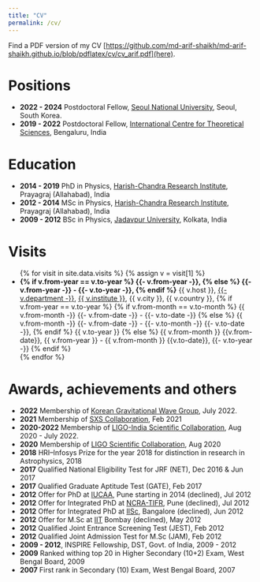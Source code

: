 ```yaml
---
title: "CV"
permalink: /cv/
---
```

Find a PDF version of my CV [https://github.com/md-arif-shaikh/md-arif-shaikh.github.io/blob/pdflatex/cv/cv_arif.pdf](here).

# Positions
- **2022 - 2024** Postdoctoral Fellow, [Seoul National University](https://en.snu.ac.kr/), Seoul, South Korea.
- **2019 - 2022** Postdoctoral Fellow, [International Centre for Theoretical Sciences](https://www.icts.res.in/), Bengaluru, India
  
# Education

- **2014 - 2019** PhD in Physics, [Harish-Chandra Research Institute](http://www.hri.res.in/), Prayagraj (Allahabad), India
- **2012 - 2014** MSc in Physics, [Harish-Chandra Research Institute](http://www.hri.res.in/), Prayagraj (Allahabad), India
- **2009 - 2012** BSc in Physics, [Jadavpur University](http://www.jaduniv.edu.in/), Kolkata, India

# Visits
<ul>
{% for visit in site.data.visits %}
{% assign v = visit[1] %}
<li> <b> {% if v.from-year == v.to-year %}
{{- v.from-year -}},
{% else %}
{{- v.from-year -}} - {{- v.to-year -}},
{% endif %}</b> {{ v.host }}, <a href="{{- v.department-url -}}">{{- v.department -}}</a>, <a href="{{- v.institute-url -}}">{{ v.institute }}</a>, {{ v.city }}, {{ v.country }}, {% if v.from-year == v.to-year %}
{% if v.from-month == v.to-month %} {{ v.from-month -}} {{- v.from-date -}} - {{- v.to-date -}}
{% else %}
{{ v.from-month -}} {{- v.from-date -}} - {{- v.to-month -}} {{- v.to-date -}},
{% endif %} {{ v.to-year }} {% else %} 
{{ v.from-month }} {{v.from-date}}, {{ v.from-year }} - {{ v.from-month }} {{v.to-date}}, {{- v.to-year -}}
{% endif %} </li>
{% endfor %}
</ul>

# Awards, achievements and others

- **2022** Membership of [Korean Gravitational Wave Group](https://kgwg.nims.re.kr/home/index.html), July 2022.
- **2021** Membership of [SXS Collaboration](https://www.black-holes.org/), Feb 2021
- **2020-2022** Membership of [LIGO-India Scientific Collaboration](https://www.ligo-india.in/lisc/), Aug 2020 - July 2022.
- **2020** Membership of [LIGO Scientific Collaboration](https://www.ligo.org/), Aug 2020
- **2018** HRI–Infosys Prize for the year 2018 for distinction in research in Astrophysics, 2018
- **2017** Qualified National Eligibility Test for JRF (NET), Dec 2016 & Jun 2017
- **2017** Qualified Graduate Aptitude Test (GATE), Feb 2017
- **2012** Offer for PhD at [IUCAA](https://www.iucaa.in/), Pune starting in 2014 (declined), Jul 2012
- **2012** Offer for Integrated PhD at [NCRA-TIFR](http://www.ncra.tifr.res.in/ncra/main), Pune (declined), Jul 2012
- **2012** Offer for Integrated PhD at [IISc](https://www.iisc.ac.in/), Bangalore (declined), Jun 2012
- **2012** Offer for M.Sc at [IIT](http://www.iitb.ac.in/) Bombay (declined), May 2012
- **2012** Qualified Joint Entrance Screening Test (JEST), Feb 2012
- **2012** Qualified Joint Admission Test for M.Sc (JAM), Feb 2012
- **2009 - 2012**, INSPIRE Fellowship, DST, Govt. of India, 2009 - 2012
- **2009** Ranked withing top 20 in Higher Secondary (10+2) Exam, West Bengal Board, 2009
- **2007** First rank in Secondary (10) Exam, West Bengal Board, 2007
